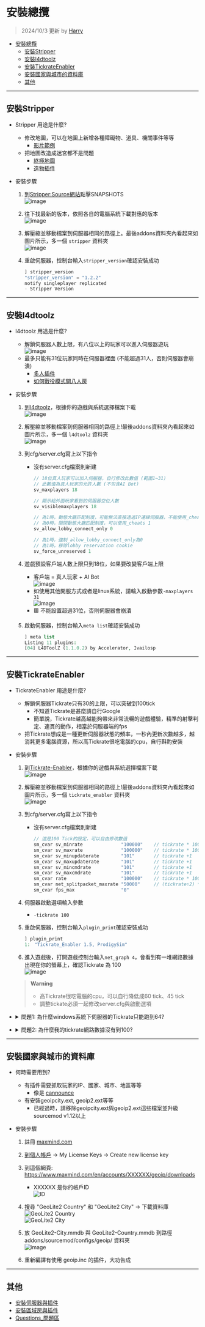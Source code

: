 # 安裝總攬
> 2024/10/3 更新 by [Harry](https://steamcommunity.com/profiles/76561198026784913)
- [安裝總攬](#安裝總攬)
	- [安裝Stripper](#安裝stripper)
	- [安裝l4dtoolz](#安裝l4dtoolz)
	- [安裝TickrateEnabler](#安裝tickrateenabler)
	- [安裝國家與城市的資料庫](#安裝國家與城市的資料庫)
	- [其他](#其他)

- - - -
## 安裝Stripper
* Stripper 用途是什麼?
	* 修改地圖，可以在地圖上新增各種障礙物、道具、機關事件等等
		* [影片範例](https://www.youtube.com/watch?v=I_-QSn8F8Cs)
	* 把地圖改造成迷宮都不是問題
		* [終極地圖](https://github.com/fbef0102/L4D2-Unlimited-Map)
		* [造物插件](https://github.com/fbef0102/L4D1_2-Plugins/tree/master/l4d2_spawn_props)

* 安裝步驟
	1. 到[Stripper:Source網站](https://forums.alliedmods.net/showthread.php?t=39439)點擊SNAPSHOTS
	<br/>![image](https://user-images.githubusercontent.com/12229810/206858893-688521a3-6f69-469b-8a80-92470ab13db6.jpg)

	2. 往下找最新的版本，依照各自的電腦系統下載對應的版本
	<br/>![image](https://user-images.githubusercontent.com/12229810/206859034-5e0c5e5e-fcbd-4329-9d27-5298025c4616.png)

	3. 解壓縮並移動檔案到伺服器相同的路徑上。最後addons資料夾內看起來如圖片所示，多一個 ```stripper``` 資料夾
	<br/>![image](https://user-images.githubusercontent.com/12229810/206859157-102eceeb-e5c7-4fbd-95b9-d01d2c82d963.png)

	4. 重啟伺服器，控制台輸入```stripper_version```確認安裝成功
		```php
		] stripper_version
		"stripper_version" = "1.2.2"
		notify singleplayer replicated
		- Stripper Version
		```

- - - -
## 安裝l4dtoolz
* l4dtoolz 用途是什麼?
	* 解鎖伺服器人數上限，有八位以上的玩家可以進入伺服器遊玩
		<br/>![image](https://user-images.githubusercontent.com/12229810/206860045-582a79ea-8453-45a7-b73a-4ecfd051be6b.jpg)
	* 最多只能有31位玩家同時在伺服器裡面 (不能超過31人，否則伺服器會崩潰)
		* [多人插件](https://github.com/fbef0102/L4D1_2-Plugins/tree/master/l4dmultislots)
		* [如何戰役模式開八人房](/Tutorial_%E6%95%99%E5%AD%B8%E5%8D%80/Chinese_%E7%B9%81%E9%AB%94%E4%B8%AD%E6%96%87/Game/L4D2/8%E4%BD%8D%E7%8E%A9%E5%AE%B6%E9%81%8A%E7%8E%A9%E6%88%B0%E5%BD%B9%E6%A8%A1%E5%BC%8F/)

* 安裝步驟
	1. 到[l4dtoolz](https://github.com/fbef0102/l4dtoolz/releases)，根據你的遊戲與系統選擇檔案下載
	<br/>![image](https://github.com/fbef0102/Game-Private_Plugin/assets/12229810/6151a17e-6915-4fa0-b18f-05c6ea642ef6)

	2. 解壓縮並移動檔案到伺服器相同的路徑上!最後addons資料夾內看起來如圖片所示，多一個 ```l4dtoolz``` 資料夾
	<br/>![image](https://user-images.githubusercontent.com/12229810/206860306-d0fead16-9997-410d-93cc-bca7109d5977.png)

	3. 到cfg/server.cfg寫上以下指令
		* 沒有server.cfg檔案則新建
			```php
			// 18位真人玩家可以加入伺服器，自行修改此數值 (範圍1~31)
			// 此數值為真人玩家的允許人數 (不包含AI Bot)
			sv_maxplayers 18

			// 顯示給外面玩家看到的伺服器空位人數
			sv_visiblemaxplayers 18

			// 為1時，動態大廳匹配制度，可能無法直接透過IP連線伺服器，不能使用_cheats 1
			// 為0時，關閉動態大廳匹配制度，可以使用_cheats 1
			sv_allow_lobby_connect_only 0

			// 為1時，強制_allow_lobby_connect_only為0
			// 為1時，移除lobby reservation cookie
			sv_force_unreserved 1
			```

	4. 遊戲預設客戶端人數上限只到18位，如果要改變客戶端上限
		* 客戶端 = 真人玩家 + AI Bot
		<br/>![image](https://github.com/user-attachments/assets/26c84751-9d95-4999-a067-58601faffbbd)
		* 如使用其他開服方式或者是linux系統，請輸入啟動參數```-maxplayers 31```
		<br/>![image](https://github.com/user-attachments/assets/dc605332-e20e-4c55-a429-23db7491e352)
		* 🟥 不能設置超過31位，否則伺服器會崩潰

	5. 啟動伺服器，控制台輸入```meta list```確認安裝成功
		```php
		] meta list
		Listing 11 plugins:
		[04] L4DToolZ (1.1.0.2) by Accelerator, Ivailosp
		```

- - - -
## 安裝TickrateEnabler
* TickrateEnabler 用途是什麼?
	* 解鎖伺服器Tickrate只有30的上限，可以突破到100tick
		* 不知道Tickrate是甚麼請自行Google
		* 簡單說，Tickrate越高越能夠帶來非常流暢的遊戲體驗，精準的射擊判定、連貫的動作，相當於伺服器端的fps
	* 把Tickrate想成是一種更新伺服器狀態的頻率，一秒內更新次數越多，越消耗更多電腦資源，所以高Tickrate很吃電腦的cpu，自行斟酌安裝

* 安裝步驟
	1. 到[Tickrate-Enabler](https://github.com/fbef0102/Tickrate-Enabler/releases)，根據你的遊戲與系統選擇檔案下載
	<br/>![image](https://github.com/fbef0102/Game-Private_Plugin/assets/12229810/44f26cc8-25b0-4308-a52d-1e7496b57596)

	2. 解壓縮並移動檔案到伺服器相同的路徑上!最後addons資料夾內看起來如圖片所示，多一個 ```tickrate_enabler``` 資料夾
	<br/>![image](https://user-images.githubusercontent.com/12229810/206860975-1bc616cc-5e1c-4bfb-88b4-af699e302287.png)

	3. 到cfg/server.cfg寫上以下指令
		* 沒有server.cfg檔案則新建
			```php
			// 這是100 Tick的設定，可以自由修改數值
			sm_cvar sv_minrate 				"100000" 	// tickrate * 1000
			sm_cvar sv_maxrate 				"100000" 	// tickrate * 1000
			sm_cvar sv_minupdaterate 		"101"	 	// tickrate +1
			sm_cvar sv_maxupdaterate 		"101"		// tickrate +1
			sm_cvar sv_mincmdrate 			"101"		// tickrate +1
			sm_cvar sv_maxcmdrate 			"101"		// tickrate +1
			sm_cvar rate					"100000" 	// tickrate * 1000
			sm_cvar net_splitpacket_maxrate "50000" 	// (tickrate÷2) * 1000
			sm_cvar fps_max					"0"
			```
	
	4. 伺服器啟動選項輸入參數
		* ```-tickrate 100```
		
	5. 重啟伺服器，控制台輸入```plugin_print```確認安裝成功
		```php
		] plugin_print
		1:　"Tickrate_Enabler 1.5, ProdigySim"
		```

	6. 進入遊戲後，打開遊戲控制台輸入```net_graph 4```，會看到有一堆網路數據出現在你的螢幕上，確認Tickrate 為 100
	<br/>![image](https://user-images.githubusercontent.com/12229810/206861890-a37cf9d9-f5cc-4ec2-b3d3-07991cd89e1f.jpg)

	> __Warning__ 
	> * 高Tickrate很吃電腦的cpu，可以自行降低成60 tick、45 tick
	> * 調整tickate必須一起修改server.cfg與啟動選項

* <details><summary>問題1: 為什麼windows系統下伺服器的Tickrate只能跑到64?</b></summary>

	![image](https://user-images.githubusercontent.com/12229810/206862598-8f36433c-bcce-4edf-b8b9-7843d0f8534a.jpg)

	* 原因: windows 10 的問體，windows系統對遊戲伺服器不怎麼友善，
	* 解決方式: 
		* 法一：去跟微軟抱怨
		* 法二：windows降級到windows 7
		* 法三：租一台linux系統
		* 法四：[從大廳匹配到專屬伺服器](/Tutorial_%E6%95%99%E5%AD%B8%E5%8D%80/Chinese_%E7%B9%81%E9%AB%94%E4%B8%AD%E6%96%87/Server/%E5%AE%89%E8%A3%9D%E4%BC%BA%E6%9C%8D%E5%99%A8%E8%88%87%E6%8F%92%E4%BB%B6/README.md#如何從大廳匹配到專屬伺服器)，可以將tickrate變回100，至於為何會這樣，我也不知道
</details>

* <details><summary>問題2: 為什麼我的tickrate網路數據沒有到100?</b></summary>

	![image](https://user-images.githubusercontent.com/12229810/207044622-5c0145a3-85be-4eef-b3ec-59ec6fcaba01.png)

	* 原因: 受限於你的遊戲內fps影響，只會影響你這位玩家，你的遊戲內fps超過100以上才能享有100 tickrate
	<br/>![image](https://user-images.githubusercontent.com/12229810/207044800-04d8cbcb-610a-4ede-8896-d8cf992b8719.png)
	* 解決方式: 
		* 法一：調高遊戲的fps，到選項->視訊->進階設定->等待垂直同步改成"已停用"，這選項能夠解鎖遊戲的fps
		<br/>![image](https://user-images.githubusercontent.com/12229810/207045656-764b59f4-94d9-4af8-aebb-1872c631a111.png)
		* 法二：法一沒有用那就去升級你的顯卡
</details>

- - - -
## 安裝國家與城市的資料庫
* 何時需要用到?
	* 有插件需要抓取玩家的IP、國家、城市、地區等等
		* 像是 [cannounce](https://github.com/fbef0102/L4D1_2-Plugins/tree/master/cannounce)
	* 有安裝geoipcity.ext, geoip2.ext等等
		* 已經過時，請移除geoipcity.ext與geoip2.ext這些檔案並升級sourcemod v1.12以上

* 安裝步驟
	1. 註冊 [maxmind.com](https://www.maxmind.com/en/geolite2/signup)

	2. [到個人帳戶](https://www.maxmind.com/en/account/) -> My License Keys -> Create new license key

	3. 到這個網頁: https://www.maxmind.com/en/accounts/XXXXXX/geoip/downloads
		* XXXXXX 是你的帳戶ID
		<br/>![ID](https://user-images.githubusercontent.com/12229810/205027221-05798d84-08ab-40c3-8d54-ef66a892c295.jpg)

	4. 搜尋 "GeoLite2 Country" 和 "GeoLite2 City" -> 下載資料庫
	<br/>![GeoLite2 Country](https://user-images.githubusercontent.com/12229810/204966692-ac339bc6-4760-4acc-b320-b776d46e7064.jpg)
	<br/>![GeoLite2 City](https://user-images.githubusercontent.com/12229810/204966795-a57a5949-abcf-4127-9325-90b9fdb8124f.jpg)

	5. 放 GeoLite2-City.mmdb 與 GeoLite2-Country.mmdb 到路徑 addons/sourcemod/configs/geoip/ 資料夾
	<br/>![image](https://user-images.githubusercontent.com/12229810/222086453-ee59e6c3-e61c-4a16-9aa7-8eb9d39a4d37.png)
	
	6. 重新編譯有使用 geoip.inc 的插件，大功告成

- - - -
## 其他
* [安裝伺服器與插件](/Tutorial_教學區/Chinese_繁體中文/Server/安裝伺服器與插件)
* [安裝區域房與插件](/Tutorial_教學區/Chinese_繁體中文/Server/安裝區域房與插件)
* [Questions_問題區](/Questions_問題區/Chinese_繁體中文/伺服器)
